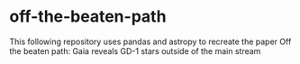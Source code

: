 # off-the-beaten-path
This following repository uses pandas and astropy to recreate the paper 
Off the beaten path: Gaia reveals GD-1 stars outside of the main stream

